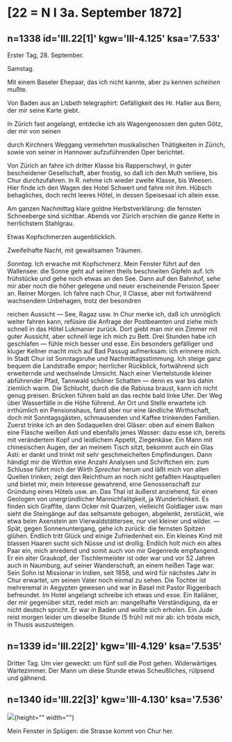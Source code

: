 # [22 = N I 3a. September 1872]

## n=1338 id='III.22[1]' kgw='III-4.125' ksa='7.533'

Erster Tag, 28. September.

Samstag.

Mit einem Baseler Ehepaar, das ich nicht kannte, aber zu kennen *scheinen* mußte.

Von Baden aus an Lisbeth telegraphirt: Gefälligkeit des Hr. Haller aus Bern, der mir seine Karte giebt.

In Zürich fast angelangt, entdecke ich als Wagengenossen den guten Götz, der mir von seinen

durch Kirchners Weggang vermehrten musikalischen Thätigkeiten in Zürich, sowie von seiner in Hannover aufzuführenden Oper berichtet.

Von Zürich an fahre ich dritter Klasse bis Rapperschwyl, in guter bescheidener Gesellschaft, aber frostig, so daß ich den Muth verliere, bis Chur durchzufahren. In R. nehme ich wieder zweite Klasse, bis Weesen. Hier finde ich den Wagen des Hotel Schwert und fahre mit ihm. Hübsch behagliches, doch recht leeres Hôtel, in dessen Speisesaal ich allein esse.

Am ganzen Nachmittag klare goldne Herbstverklärung: die fernsten Schneeberge sind sichtbar. Abends vor Zürich erschien die ganze Kette in herrlichstem Stahlgrau.

Etwas Kopfschmerzen augenblicklich.

Zweifelhafte Nacht, mit gewaltsamen Träumen.

*Sonntag.* Ich erwache mit Kopfschmerz. Mein Fenster führt auf den Wallensee: die Sonne geht auf seinen theils beschneiten Gipfeln auf. Ich frühstücke und gehe noch etwas an den See. Dann auf den Bahnhof, sehe mir aber noch die höher gelegene und neuer erscheinende Pension Speer an. Reiner Morgen. Ich fahre nach Chur, II Classe, aber mit fortwährend wachsendem Unbehagen, trotz der besondren

reichen Aussicht — See, Ragaz usw. In Chur merke ich, daß ich unmöglich weiter fahren kann, refüsire die Anfrage der Postbeamten und ziehe mich schnell in das Hôtel Lukmanier zurück. Dort giebt man mir ein Zimmer mit guter Aussicht, aber schnell lege ich mich zu Bett. Drei Stunden habe ich geschlafen — fühle mich besser und esse. Ein besonders gefälliger und kluger Kellner macht mich auf Bad Passug aufmerksam: ich erinnere mich. In Stadt Chur ist Sonntagsruhe und Nachmittagsstimmung. Ich steige ganz bequem die Landstraße empor; herrlicher Rückblick, fortwährend sich erweiternde und wechselnde Umsicht. Nach einer Viertelstunde kleiner abführender Pfad, Tannwald schöner Schatten — denn es war bis dahin ziemlich warm. Die Schlucht, durch die die Rabiusa braust, kann ich nicht genug preisen. Brücken führen bald an das rechte bald linke Ufer. Der Weg über Wasserfälle in die Höhe führend. An Ort und Stelle erwartete ich irrthümlich ein Pensionshaus, fand aber nur eine ländliche Wirthschaft, doch mit Sonntagsgästen, schmausenden und Kaffee trinkenden Familien. Zuerst trinke ich an den Sodaquellen drei Gläser: oben auf einem Balkon eine Flasche weißen Asti und ebenfalls jenes Wasser: dazu esse ich, bereits mit verändertem Kopf und leidlichem Appetit, Ziegenkäse. Ein Mann mit chinesischen Augen, der an meinem Tisch sitzt, bekommt auch ein Glas Asti: er dankt und trinkt mit sehr geschmeichelten Empfindungen. Dann händigt mir die Wirthin eine Anzahl Analysen und Schriftchen ein: zum Schlusse führt mich der Wirth *Sprecher* herum und läßt mich von allen Quellen trinken; zeigt den Reichthum an noch nicht gefaßten Hauptquellen und bietet mir, mein Interesse gewahrend, eine Genossenschaft zur Gründung eines Hôtels usw. an. Das Thal ist äußerst anziehend, für einen Geologen von unergründlicher Mannichfalitgkeit, ja Wunderlichkeit. Es finden sich Graffite, dann Ocker mit Quarzen, vielleicht Goldlager usw. man sieht die Steingänge auf das seltsamste gebogen, abgelenkt, zerstückt, wie etwa beim Axenstein am Vierwaldstättersee, nur viel kleiner und wilder. — Spät, gegen Sonnenuntergang, gehe ich zurück: die fernsten Spitzen glühen. Endlich tritt Glück und einige Zufriedenheit ein. Ein kleines Kind mit blassen Haaren sucht sich Nüsse und ist drollig. Endlich holt mich ein altes Paar ein, mich anredend und somit auch von mir Gegenrede empfangend. Er ein alter Graukopf, der Tischlermeister ist oder war und vor 52 Jahren auch in Naumburg, auf seiner Wanderschaft, an einem heißen Tage war. Sein Sohn ist Missionar in Indien, seit 1858, und wird für nächstes Jahr in Chur erwartet, um seinen Vater noch einmal zu sehen. Die Tochter ist mehreremal in Aegypten gewesen und war in Basel mit Pastor Riggenbach befreundet. Im Hotel angelangt schreibe ich etwas und esse. Ein Italiäner, der mir gegenüber sitzt, redet mich an: mangelhafte Verständigung, da er nicht deutsch spricht. Er war in Baden und wollte sich erholen. Ein Jude reist morgen leider um dieselbe Stunde (5 früh) mit mir ab: ich tröste mich, in Thusis auszusteigen.

## n=1339 id='III.22[2]' kgw='III-4.129' ksa='7.535'

Dritter Tag. Um vier geweckt: um fünf soll die Post gehen. Widerwärtiges Wartezimmer. Der Mann um diese Stunde etwas Scheußliches, rülpsend und gähnend.

## n=1340 id='III.22[3]' kgw='III-4.130' ksa='7.536'

![](/eKGWB/images/NF-1872,22%5B3%5D.jpg){height="" width=""}

Mein Fenster in Splügen: die Strasse kommt von Chur her.
